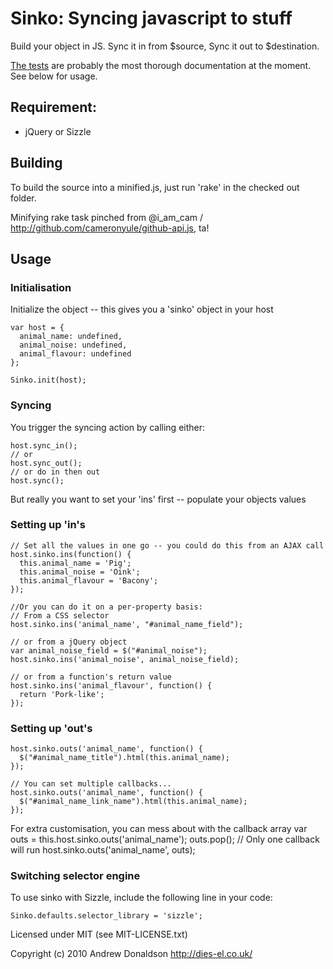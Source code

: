 # Sinko: Syncing javascript to stuff

Build your object in JS. Sync it in from $source, Sync it out to $destination.

<a href="https://github.com/dies-el/sinko/tree/master/test">The tests</a> are probably the most thorough documentation at the moment. See below for usage.

## Requirement:
* jQuery or Sizzle

## Building
To build the source into a minified.js, just run 'rake' in the checked out folder.

Minifying rake task pinched from @i_am_cam / http://github.com/cameronyule/github-api.js, ta!

## Usage

### Initialisation
Initialize the object -- this gives you a 'sinko' object in your host

    var host = {
      animal_name: undefined,
      animal_noise: undefined,
      animal_flavour: undefined
    };

    Sinko.init(host);

### Syncing
You trigger the syncing action by calling either:

    host.sync_in();
    // or
    host.sync_out();
    // or do in then out
    host.sync();

But really you want to set your 'ins' first -- populate your objects values

### Setting up 'in's
    // Set all the values in one go -- you could do this from an AJAX call
    host.sinko.ins(function() {
      this.animal_name = 'Pig';
      this.animal_noise = 'Oink';
      this.animal_flavour = 'Bacony';
    });

    //Or you can do it on a per-property basis:
    // From a CSS selector
    host.sinko.ins('animal_name', "#animal_name_field");

    // or from a jQuery object
    var animal_noise_field = $("#animal_noise");
    host.sinko.ins('animal_noise', animal_noise_field);

    // or from a function's return value
    host.sinko.ins('animal_flavour', function() {
      return 'Pork-like';
    });

### Setting up 'out's
    host.sinko.outs('animal_name', function() {
      $("#animal_name_title").html(this.animal_name);
    });

    // You can set multiple callbacks...
    host.sinko.outs('animal_name', function() {
      $("#animal_name_link_name").html(this.animal_name);
    });

For extra customisation, you can mess about with the callback array
    var outs = this.host.sinko.outs('animal_name');
    outs.pop(); // Only one callback will run
    host.sinko.outs('animal_name', outs);

### Switching selector engine
To use sinko with Sizzle, include the following line in your code:

    Sinko.defaults.selector_library = 'sizzle';

Licensed under MIT (see MIT-LICENSE.txt)

Copyright (c) 2010 Andrew Donaldson http://dies-el.co.uk/

